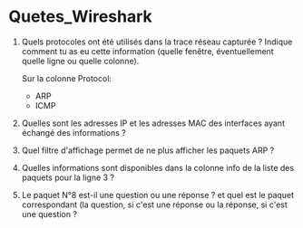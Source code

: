 # Quetes_Wireshark
1. Quels protocoles ont été utilisés dans la trace réseau capturée ? Indique comment tu as eu cette information (quelle fenêtre, éventuellement quelle ligne ou quelle colonne).

   
   Sur la colonne Protocol:
   - ARP 
   - ICMP

  2. Quelles sont les adresses IP et les adresses MAC des interfaces ayant échangé des informations ?
  3. Quel filtre d'affichage permet de ne plus afficher les paquets ARP ?
  4. Quelles informations sont disponibles dans la colonne info de la liste des paquets pour la ligne 3 ?
  5. Le paquet N°8 est-il une question ou une réponse ? et quel est le paquet correspondant (la question, si c'est une réponse ou la réponse, si c'est une question ?



